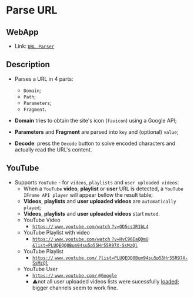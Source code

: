 # Parse URL

## WebApp 

- Link: [`URL Parser`](https://tomasfn87.github.io/url-parser/)

## Description

- Parses a URL in 4 parts:
  - `Domain`;
  - `Path`;
  - `Parameters`;
  - `Fragment`.

- **Domain** tries to obtain the site's icon (`favicon`) using a Google API;
- **Parameters** and **Fragment** are parsed into `key` and (optional) `value`;
- **Decode**: press the `Decode` button to solve encoded characters and actually read the URL's content.

## YouTube

- Supports `YouTube` - for `videos`, `playlists` and `user uploaded videos`:
  - When a `YouTube` **video**, **playlist** or **user** URL is detected, a `YouTube IFrame API player` will appear bellow the result table;
  - **Videos**, **playlists** and **user uploaded videos** are `automatically played`;
  - **Videos**, **playlists** and **user uploaded videos** start `muted`.
  - YouTube Video
    - [`https://` `www.youtube.com/watch` `?v=QD5cs3R1bL4`](https://www.youtube.com/watch?v=QD5cs3R1bL4)
  - YouTube Playlist with video
    - [`https://` `www.youtube.com/watch` `?v=HvC96EaQDmU` `&list=PLUQEQQ0Bum94su5p55Hr55R97X-SsMzQl`](https://www.youtube.com/watch?v=HvC96EaQDmU&list=PLUQEQQ0Bum94su5p55Hr55R97X-SsMzQl)
  - YouTube Playlist
    - [`https://` `www.youtube.com/` `?list=PLUQEQQ0Bum94su5p55Hr55R97X-SsMzQl`](https://www.youtube.com/?list=PLUQEQQ0Bum94su5p55Hr55R97X-SsMzQl)
  - YouTube User
    - [`https://` `www.youtube.com/` `@Google`](https://www.youtube.com/@Google)
    - :warning:not all user uploaded videos lists were sucessfully [loaded](https://github.com/tomasfn87/url-parser/blob/main/index.html#L383); bigger channels seem to work fine.
